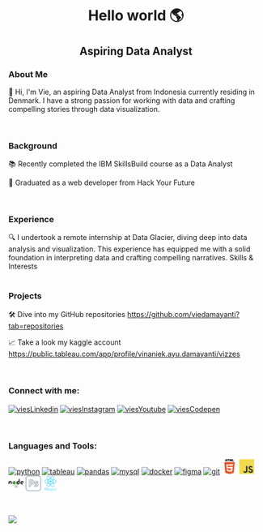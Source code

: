 <h1 align="center">Hello world 🌎 </h1>

<h2 align="center">Aspiring Data Analyst </h2>

<h3> About Me </h3>
<p> 👋 Hi, I'm Vie, an aspiring Data Analyst from Indonesia currently residing in Denmark. I have a strong passion for working with data and crafting compelling stories through data visualization. </p>

<br>

<h3> Background </h3>
📚 Recently completed the IBM SkillsBuild course as a Data Analyst 

🏅 Graduated as a web developer from Hack Your Future

<br>

<h3> Experience </h3>
🔍 I undertook a remote internship at Data Glacier, diving deep into data analysis and visualization. This experience has equipped me with a solid foundation in interpreting data and crafting compelling narratives.
Skills & Interests

<br>
<br>


<h3> Projects </h3>

🛠️ Dive into my GitHub repositories https://github.com/viedamayanti?tab=repositories

📈 Take a look my kaggle account https://public.tableau.com/app/profile/vinaniek.ayu.damayanti/vizzes

<br>
<h3 align="left">Connect with me:</h3>
<p align="left">
<a href="https://www.linkedin.com/in/vinaniek-ayu-damayanti-90b083141/" target="blank"><img align="center" height="25" width="30" src="https://vectorwiki.com/images/DWRhK__linkedin-icon.svg" alt="viesLinkedin"/></a>
<a href="https://www.instagram.com/vie_damayanti/" target="blank"><img align="center" height="25" width="30" src="https://vectorwiki.com/images/fwb0w__instagram.svg" alt="viesInstagram"/></a>
<a href="https://www.youtube.com/channel/UCgHA3v4d1XqvuwwMZzWzq-Q" target="blank"><img align="center" height="25" width="30" src="https://vectorwiki.com/images/NPhUx__youtube-icon.svg" alt="viesYoutube"/></a>
<a href="https://codepen.io/vie_damayanti" target="blank"><img align="center" height="25" width="30" src="https://vectorwiki.com/images/MsuDb__codepen-icon.svg" alt="viesCodepen"/></a>

</p>
<br>
<h3 align="left">Languages and Tools:</h3>
<p align="left"> 
<a href="https://www.python.org/" target="_blank" rel="noreferrer"> <img src="https://vectorwiki.com/images/6QLCw__python.svg" alt="python" width="40" height="30"/></a> 
<a href="https://www.tableau.com/" target="_blank" rel="noreferrer"> <img src="https://vectorwiki.com/images/wbGV8__tableau-software.svg" alt="tableau" width="40" height="30"/></a> 
<a href="https://pandas.pydata.org/" target="_blank" rel="noreferrer"> <img src="https://vectorwiki.com/images/5giiy__pandas.svg" alt="pandas" width="40" height="30"/></a> 
<a href="https://www.mysql.com/" target="_blank" rel="noreferrer"> <img src="https://vectorwiki.com/images/8OeKq__mysql.svg" alt="mysql" width="40" height="30"/></a> 
<a href="https://www.docker.com/" target="_blank" rel="noreferrer"> <img src="https://vectorwiki.com/images/RTYmI__docker.svg" alt="docker" width="40" height="30"/></a> 
<a href="https://www.figma.com/files/drafts?fuid=995059791731893407" target="_blank" rel="noreferrer"> <img src="https://www.vectorlogo.zone/logos/figma/figma-icon.svg" alt="figma" width="40" height="30"/></a> 
<a href="https://git-scm.com/" target="_blank" rel="noreferrer"> <img src="https://www.vectorlogo.zone/logos/git-scm/git-scm-icon.svg" alt="git" width="30" height="30"/></a> 
<a href="https://www.w3.org/html/" target="_blank" rel="noreferrer"> <img src="https://raw.githubusercontent.com/devicons/devicon/master/icons/html5/html5-original-wordmark.svg" alt="html5" width="30" height="30"/></a> 
<a href="https://developer.mozilla.org/en-US/docs/Web/JavaScript" target="_blank" rel="noreferrer"> <img src="https://raw.githubusercontent.com/devicons/devicon/master/icons/javascript/javascript-original.svg" alt="javascript" width="30" height="30"/></a> 
<a href="https://nodejs.org" target="_blank" rel="noreferrer"> <img src="https://raw.githubusercontent.com/devicons/devicon/master/icons/nodejs/nodejs-original-wordmark.svg" alt="nodejs" width="30" height="30"/></a> 
<a href="https://www.photoshop.com/en" target="_blank" rel="noreferrer"> <img src="https://raw.githubusercontent.com/devicons/devicon/master/icons/photoshop/photoshop-line.svg" alt="photoshop" width="30" height="30"/></a> 
<a href="https://reactjs.org/" target="_blank" rel="noreferrer"> <img src="https://raw.githubusercontent.com/devicons/devicon/master/icons/react/react-original-wordmark.svg" alt="react" width="30" height="30"/></a> 
</p>
<br>

<a href="https://visitorbadge.io/status?path=https%3A%2F%2Fgithub.com%2Fviedamayanti"><img src="https://api.visitorbadge.io/api/visitors?path=https%3A%2F%2Fgithub.com%2Fviedamayanti&countColor=%23263759" /></a>


